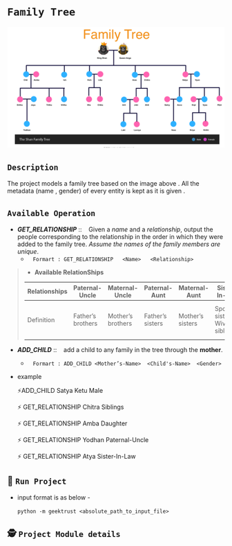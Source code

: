 
# **`Family Tree`**

![Alt text](resources/tree.png?raw=true "Title")


## **`Description`**

The project models a family tree based on the image above .
All the metadata (name , gender) of every entity is kept as it is given .

## **`Available Operation`**

- ***GET_RELATIONSHIP*** :: &nbsp;&nbsp;&nbsp;Given a _name_ and a _relationship_, output the people corresponding to the relationship in the order in
which they were added to the family tree. *Assume the names of the family members are unique*.
    - &nbsp;&nbsp;&nbsp;`Formart : GET_RELATIONSHIP   <Name>   <Relationship>`
>    - **Available RelationShips**
>
>| Relationships 	| Paternal-Uncle    	| Maternal-Uncle    	| Paternal-Aunt    	| Maternal-Aunt    	| Sister-In-Law                       	| Brother-In-Law                          	| Son 	| Daughter 	| Siblings 	|
>|---------------	|-------------------	|-------------------	|------------------	|------------------	|-------------------------------------	|-----------------------------------------	|-----	|----------	|----------	|
>| Definition    	| Father’s brothers 	| Mother’s brothers 	| Father’s sisters 	| Mother’s sisters 	| Spouse’s sisters, Wives of siblings 	| Spouse’s brothers, Husbands of siblings 	|     	|          	|          	|


- ***ADD_CHILD*** :: &nbsp;&nbsp;&nbsp;add a child to any family in the tree through the **mother**.
    - &nbsp;&nbsp;&nbsp;`Formart : ADD_CHILD <Mother’s-Name>  <Child's-Name>  <Gender>`
        
- example

    :zap:ADD_CHILD Satya Ketu Male
    
    :zap: GET_RELATIONSHIP Chitra Siblings
    
    :zap: GET_RELATIONSHIP Amba Daughter
    
    :zap: GET_RELATIONSHIP Yodhan Paternal-Uncle
    
    :zap: GET_RELATIONSHIP Atya Sister-In-Law


## :rocket:&nbsp;**`Run Project`**

* input format is as below - 

    `python -m geektrust <absolute_path_to_input_file>`

## :detective:&nbsp;**`Project Module details `**